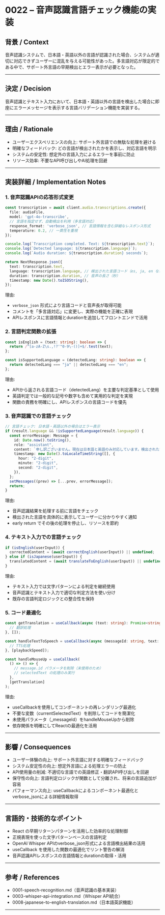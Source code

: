 # 0022 – 音声認識言語チェック機能の実装

## 背景 / Context

音声認識システムで、日本語・英語以外の言語が認識された場合、システムが適切に対応できずユーザーに混乱を与える可能性があった。多言語対応が限定的である中で、サポート外言語の早期検出とエラー表示が必要となった。

---

## 決定 / Decision

音声認識とテキスト入力において、日本語・英語以外の言語を検出した場合に即座にエラーメッセージを表示する言語バリデーション機能を実装する。

---

## 理由 / Rationale

- ユーザーエクスペリエンスの向上: サポート外言語での無駄な処理を避ける
- 明確なフィードバック: どの言語が検出されたかを表示し、対応言語を明示
- システムの安定性: 想定外の言語入力によるエラーを事前に防止
- リソース効率: 不要なAPI呼び出しやAI処理を回避

---

## 実装詳細 / Implementation Notes

### 1. 音声認識APIの応答形式変更

```ts
const transcription = await client.audio.transcriptions.create({
  file: audioFile,
  model: 'gpt-4o-transcribe',
  // 言語を指定せず、自動検出を利用（多言語対応）
  response_format: 'verbose_json', // 言語情報を含む詳細なレスポンス形式
  temperature: 0.2, // 一貫性を重視
});

console.log(`Transcription completed. Text: ${transcription.text}`);
console.log(`Detected language: ${transcription.language}`);
console.log(`Audio duration: ${transcription.duration} seconds`);

return NextResponse.json({
  text: transcription.text,
  language: transcription.language, // 検出された言語コード（es, ja, en など）
  duration: transcription.duration, // 音声の長さ（秒）
  timestamp: new Date().toISOString(),
});
```

理由:
- `verbose_json` 形式により言語コードと音声長が取得可能
- コメントを「多言語対応」に変更し、実際の機能を正確に表現
- APIレスポンスに言語情報とdurationを追加してフロントエンドで活用

### 2. 言語判定関数の拡張

```ts
const isEnglish = (text: string): boolean => {
  return /^[a-zA-Z\s.,!?'"0-9\-()]+$/.test(text);
};

const isSupportedLanguage = (detectedLang: string): boolean => {
  return detectedLang === "ja" || detectedLang === "en";
};
```

理由:
- APIから返される言語コード（detectedLang）を主要な判定基準として使用
- 英語判定では一般的な記号や数字も含めて実用的な判定を実現
- 関数の責務を明確にし、APIレスポンスの言語コードを優先

### 3. 音声認識での言語チェック

```ts
// 言語チェック: 日本語・英語以外の場合はエラー表示
if (result.language && !isSupportedLanguage(result.language)) {
  const errorMessage: Message = {
    id: Date.now().toString(),
    role: "assistant",
    content: `申し訳ございません。現在は日本語と英語のみ対応しています。検出された言語: ${result.language}`,
    timestamp: new Date().toLocaleTimeString([], {
      hour: "2-digit",
      minute: "2-digit",
      second: "2-digit",
    }),
  };
  setMessages((prev) => [...prev, errorMessage]);
  return;
}
```

理由:
- 音声認識結果を処理する前に言語をチェック
- 検出された言語を具体的に表示してユーザーに分かりやすく通知
- early return でその後の処理を停止し、リソースを節約

### 4. テキスト入力での言語チェック

```ts
if (isEnglish(userInput)) {
  correctedContent = (await correctEnglish(userInput)) || undefined;
} else if (isJapanese(userInput)) {
  translatedContent = (await translateToEnglish(userInput)) || undefined;
}
```

理由:
- テキスト入力では文字パターンによる判定を継続使用
- 音声認識とテキスト入力で適切な判定方法を使い分け
- 既存の言語判定ロジックとの整合性を保持

### 5. コード最適化

```ts
const getTranslation = useCallback(async (text: string): Promise<string> => {
  // 翻訳処理
}, []);

const handleTextToSpeech = useCallback(async (messageId: string, text: string) => {
  // TTS処理
}, [playbackSpeed]);

const handleMouseUp = useCallback(
  () => () => {
    // message.id パラメータを削除（未使用のため）
    // selectedText の処理のみ実行
  },
  [getTranslation]
);
```

理由:
- useCallbackを使用してコンポーネントの再レンダリング最適化
- 不要な変数（currentSelectedText）を削除してコードを簡潔化
- 未使用パラメータ（_messageId）をhandleMouseUpから削除
- 依存関係を明確にしてReactの最適化を活用

---

## 影響 / Consequences

- ユーザー体験の向上: サポート外言語に対する明確なフィードバック
- システム安定性の向上: 想定外言語による処理エラーの防止
- API使用量の削減: 不適切な言語での英語修正・翻訳API呼び出しを回避
- 保守性の向上: 言語判定ロジックが関数として分離され、将来の言語追加が容易
- パフォーマンス向上: useCallbackによるコンポーネント最適化とverbose_jsonによる詳細情報取得

---

## 言語的・技術的なポイント

- React の早期リターンパターンを活用した効率的な処理制御
- 正規表現を使った文字パターンベースの言語判定
- OpenAI Whisper APIのverbose_json形式による言語検出結果の活用
- useCallback を使用した関数の最適化でリント警告の解消
- 音声認識APIレスポンスの言語情報とdurationの取得・活用

---

## 参考 / References

- 0001-speech-recognition.md（音声認識の基本実装）
- 0003-whisper-api-integration.md（Whisper API統合）
- 0008-japanese-to-english-translation.md（日本語英訳機能）

---